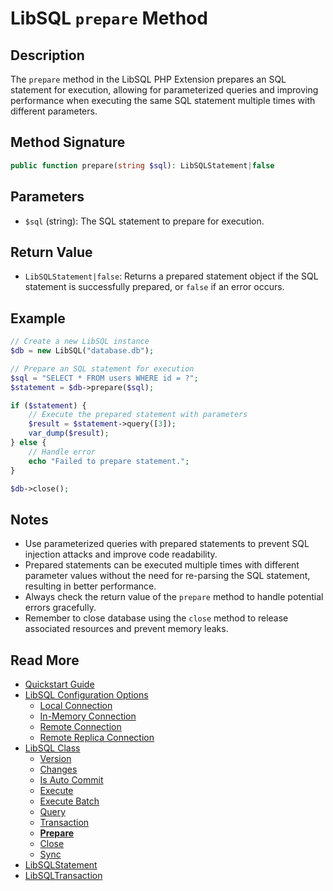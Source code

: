 # LibSQL `prepare` Method

## Description

The `prepare` method in the LibSQL PHP Extension prepares an SQL statement for execution, allowing for parameterized queries and improving performance when executing the same SQL statement multiple times with different parameters.

## Method Signature

```php
public function prepare(string $sql): LibSQLStatement|false
```

## Parameters

- `$sql` (string): The SQL statement to prepare for execution.

## Return Value

- `LibSQLStatement|false`: Returns a prepared statement object if the SQL statement is successfully prepared, or `false` if an error occurs.

## Example

```php
// Create a new LibSQL instance
$db = new LibSQL("database.db");

// Prepare an SQL statement for execution
$sql = "SELECT * FROM users WHERE id = ?";
$statement = $db->prepare($sql);

if ($statement) {
    // Execute the prepared statement with parameters
    $result = $statement->query([3]);
    var_dump($result);
} else {
    // Handle error
    echo "Failed to prepare statement.";
}

$db->close();
```

## Notes

- Use parameterized queries with prepared statements to prevent SQL injection attacks and improve code readability.
- Prepared statements can be executed multiple times with different parameter values without the need for re-parsing the SQL statement, resulting in better performance.
- Always check the return value of the `prepare` method to handle potential errors gracefully.
- Remember to close database using the `close` method to release associated resources and prevent memory leaks.

## Read More

- [Quickstart Guide](quick-start.md)
- [LibSQL Configuration Options](000-configuration.md)
    - [Local Connection](001-local-connection.md)
    - [In-Memory Connection](002-memory-connection.md)
    - [Remote Connection](003-remote-connection.md)
    - [Remote Replica Connection](004-remote-replica-connection.md)
- [LibSQL Class](005-LibSQL-class.md)
    - [Version](006-version.md)
    - [Changes](007-changes.md)
    - [Is Auto Commit](008-isAutocommit.md)
    - [Execute](009-execute.md)
    - [Execute Batch](010-executeBatch.md)
    - [Query](011-query.md)
    - [Transaction](012-transaction.md)
    - **[Prepare](013-prepare.md)**
    - [Close](014-close.md)
    - [Sync](015-sync.md)
- [LibSQLStatement](016-LibSQLStatement.md)
- [LibSQLTransaction](017-LibSQLTransaction.md)
